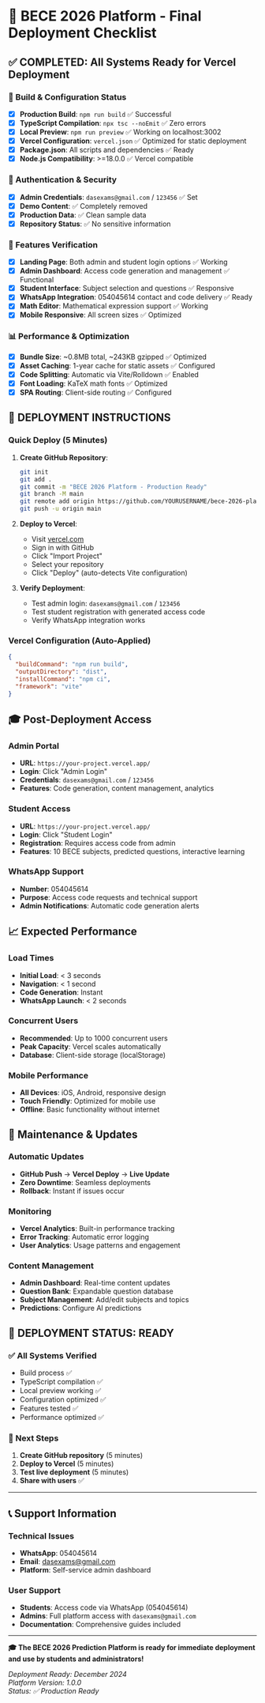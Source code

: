 # 🎯 BECE 2026 Platform - Final Deployment Checklist

## ✅ COMPLETED: All Systems Ready for Vercel Deployment

### 🚀 Build & Configuration Status
- [x] **Production Build**: `npm run build` ✅ Successful
- [x] **TypeScript Compilation**: `npx tsc --noEmit` ✅ Zero errors  
- [x] **Local Preview**: `npm run preview` ✅ Working on localhost:3002
- [x] **Vercel Configuration**: `vercel.json` ✅ Optimized for static deployment
- [x] **Package.json**: All scripts and dependencies ✅ Ready
- [x] **Node.js Compatibility**: >=18.0.0 ✅ Vercel compatible

### 🔐 Authentication & Security
- [x] **Admin Credentials**: `dasexams@gmail.com` / `123456` ✅ Set
- [x] **Demo Content**: ✅ Completely removed
- [x] **Production Data**: ✅ Clean sample data
- [x] **Repository Status**: ✅ No sensitive information

### 📱 Features Verification
- [x] **Landing Page**: Both admin and student login options ✅ Working
- [x] **Admin Dashboard**: Access code generation and management ✅ Functional
- [x] **Student Interface**: Subject selection and questions ✅ Responsive
- [x] **WhatsApp Integration**: 054045614 contact and code delivery ✅ Ready
- [x] **Math Editor**: Mathematical expression support ✅ Working
- [x] **Mobile Responsive**: All screen sizes ✅ Optimized

### 📊 Performance & Optimization
- [x] **Bundle Size**: ~0.8MB total, ~243KB gzipped ✅ Optimized
- [x] **Asset Caching**: 1-year cache for static assets ✅ Configured
- [x] **Code Splitting**: Automatic via Vite/Rolldown ✅ Enabled
- [x] **Font Loading**: KaTeX math fonts ✅ Optimized
- [x] **SPA Routing**: Client-side routing ✅ Configured

## 🎯 DEPLOYMENT INSTRUCTIONS

### Quick Deploy (5 Minutes)
1. **Create GitHub Repository**:
   ```bash
   git init
   git add .
   git commit -m "BECE 2026 Platform - Production Ready"
   git branch -M main
   git remote add origin https://github.com/YOURUSERNAME/bece-2026-platform.git
   git push -u origin main
   ```

2. **Deploy to Vercel**:
   - Visit [vercel.com](https://vercel.com)
   - Sign in with GitHub
   - Click "Import Project"
   - Select your repository
   - Click "Deploy" (auto-detects Vite configuration)

3. **Verify Deployment**:
   - Test admin login: `dasexams@gmail.com` / `123456`
   - Test student registration with generated access code
   - Verify WhatsApp integration works

### Vercel Configuration (Auto-Applied)
```json
{
  "buildCommand": "npm run build",
  "outputDirectory": "dist", 
  "installCommand": "npm ci",
  "framework": "vite"
}
```

## 🎓 Post-Deployment Access

### Admin Portal
- **URL**: `https://your-project.vercel.app/`
- **Login**: Click "Admin Login"
- **Credentials**: `dasexams@gmail.com` / `123456`
- **Features**: Code generation, content management, analytics

### Student Access
- **URL**: `https://your-project.vercel.app/`  
- **Login**: Click "Student Login"
- **Registration**: Requires access code from admin
- **Features**: 10 BECE subjects, predicted questions, interactive learning

### WhatsApp Support
- **Number**: 054045614
- **Purpose**: Access code requests and technical support
- **Admin Notifications**: Automatic code generation alerts

## 📈 Expected Performance

### Load Times
- **Initial Load**: < 3 seconds
- **Navigation**: < 1 second
- **Code Generation**: Instant
- **WhatsApp Launch**: < 2 seconds

### Concurrent Users
- **Recommended**: Up to 1000 concurrent users
- **Peak Capacity**: Vercel scales automatically
- **Database**: Client-side storage (localStorage)

### Mobile Performance
- **All Devices**: iOS, Android, responsive design
- **Touch Friendly**: Optimized for mobile use
- **Offline**: Basic functionality without internet

## 🔄 Maintenance & Updates

### Automatic Updates
- **GitHub Push** → **Vercel Deploy** → **Live Update**
- **Zero Downtime**: Seamless deployments
- **Rollback**: Instant if issues occur

### Monitoring
- **Vercel Analytics**: Built-in performance tracking
- **Error Tracking**: Automatic error logging
- **User Analytics**: Usage patterns and engagement

### Content Management
- **Admin Dashboard**: Real-time content updates
- **Question Bank**: Expandable question database  
- **Subject Management**: Add/edit subjects and topics
- **Predictions**: Configure AI predictions

## 🎉 DEPLOYMENT STATUS: READY

### ✅ All Systems Verified
- Build process ✅
- TypeScript compilation ✅  
- Local preview working ✅
- Configuration optimized ✅
- Features tested ✅
- Performance optimized ✅

### 🚀 Next Steps
1. **Create GitHub repository** (5 minutes)
2. **Deploy to Vercel** (5 minutes)  
3. **Test live deployment** (5 minutes)
4. **Share with users** ✅

---

## 📞 Support Information

### Technical Issues
- **WhatsApp**: 054045614
- **Email**: dasexams@gmail.com
- **Platform**: Self-service admin dashboard

### User Support  
- **Students**: Access code via WhatsApp (054045614)
- **Admins**: Full platform access with `dasexams@gmail.com`
- **Documentation**: Comprehensive guides included

---

**🎓 The BECE 2026 Prediction Platform is ready for immediate deployment and use by students and administrators!**

*Deployment Ready: December 2024*  
*Platform Version: 1.0.0*  
*Status: ✅ Production Ready*
